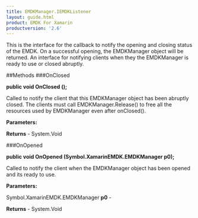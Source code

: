 ```yaml
---
title: EMDKManager.IEMDKListener
layout: guide.html
product: EMDK For Xamarin 
productversion: '2.6' 
---
```

This is the interface for the callback to notify the opening and closing status of the EMDK. On a successful opening, the EMDKManager object will be returned. An interface for notifying clients when they the EMDKManager is ready to use or closed abruptly.
    

##Methods
###OnClosed

**public void OnClosed ();**

Called to notify the client that this EMDKManager object has been abruptly closed. The clients must call EMDKManager.Release() to free all the resources used by EMDKManager even after onClosed(). 
        

**Parameters:**

**Returns** - System.Void

###OnOpened

**public void OnOpened (Symbol.XamarinEMDK.EMDKManager p0);**

Called to notify the client when the EMDKManager object has been opened and its ready to use.

**Parameters:**

Symbol.XamarinEMDK.EMDKManager **p0**  - 
        

**Returns** - System.Void

